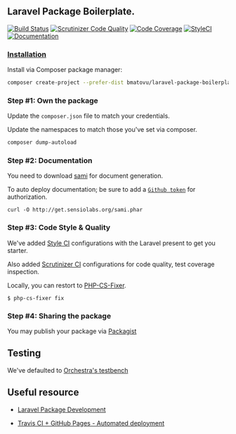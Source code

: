 ## Laravel Package Boilerplate.

[![Build Status](https://travis-ci.org/mtvbrianking/laravel-package-boilerplate.svg?branch=master)](https://travis-ci.org/mtvbrianking/laravel-package-boilerplate)
[![Scrutinizer Code Quality](https://scrutinizer-ci.com/g/mtvbrianking/laravel-package-boilerplate/badges/quality-score.png?b=master)](https://scrutinizer-ci.com/g/mtvbrianking/laravel-package-boilerplate/?branch=master)
[![Code Coverage](https://scrutinizer-ci.com/g/mtvbrianking/laravel-package-boilerplate/badges/coverage.png?b=master)](https://scrutinizer-ci.com/g/mtvbrianking/laravel-package-boilerplate/?branch=master)
[![StyleCI](https://github.styleci.io/repos/230607368/shield?branch=master)](https://github.styleci.io/repos/230607368)
[![Documentation](https://img.shields.io/badge/Documentation-Blue)](https://mtvbrianking.github.io/laravel-package-boilerplate)

### [Installation](https://packagist.org/packages/bmatovu/laravel-package-boilerplate)

Install via Composer package manager:

```bash
composer create-project --prefer-dist bmatovu/laravel-package-boilerplate my-package
```

### Step #1: Own the package

Update the `composer.json` file to match your credentials.

Update the namespaces to match those you've set via composer.

```bash
composer dump-autoload
```

### Step #2: Documentation

You need to download [sami](https://github.com/FriendsOfPHP/Sami) for document generation.

To auto deploy documentation; be sure to add a [`Github token`](https://github.com/settings/tokens) for authorization.

```
curl -O http://get.sensiolabs.org/sami.phar
```

### Step #3: Code Style & Quality

We've added [Style CI](https://styleci.io) configurations with the Laravel present to get you starter.

Also added [Scrutinizer CI](https://scrutinizer-ci.com) configurations for code quality, test coverage inspection.

Locally, you can restort to [PHP-CS-Fixer](https://github.com/FriendsOfPHP/PHP-CS-Fixer).

```
$ php-cs-fixer fix
```

### Step #4: Sharing the package

You may publish your package via [Packagist](#)

## Testing

We've defaulted to [Orchestra's testbench](https://github.com/orchestral/testbench)

## Useful resource

- [Laravel Package Development](https://laravel.com/docs/master/packages)

- [Travis CI + GitHub Pages - Automated deployment](https://www.youtube.com/watch?v=BFpSD2eoXUk)
